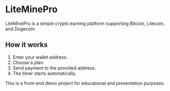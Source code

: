 
# LiteMinePro

LiteMinePro is a simple crypto earning platform supporting Bitcoin, Litecoin, and Dogecoin.

## How it works

1. Enter your wallet address.
2. Choose a plan.
3. Send payment to the provided address.
4. The timer starts automatically.

This is a front-end demo project for educational and presentation purposes.
